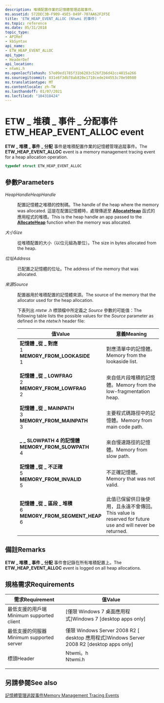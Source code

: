 ```yaml
---
description: 堆積配置作業的記憶體管理追蹤事件。
ms.assetid: 572DEC3B-F909-45E5-849F-707AA62F2F5E
title: 'ETW_HEAP_EVENT_ALLOC (Ntwmi 的事件) '
ms.topic: reference
ms.date: 05/31/2018
topic_type:
- APIRef
- kbSyntax
api_name:
- ETW_HEAP_EVENT_ALLOC
api_type:
- HeaderDef
api_location:
- ntwmi.h
ms.openlocfilehash: 57e09ed1785f31b6203c526f2b6d42cc4815a266
ms.sourcegitcommit: 831e8f3db78ab820e1710cede244553c70e50500
ms.translationtype: MT
ms.contentlocale: zh-TW
ms.lasthandoff: 01/07/2021
ms.locfileid: "104318424"
---
```

# <a name="etw_heap_event_alloc-event"></a><span data-ttu-id="1c337-103">ETW \_ 堆積 \_ 事件 \_ 分配事件</span><span class="sxs-lookup"><span data-stu-id="1c337-103">ETW\_HEAP\_EVENT\_ALLOC event</span></span>

<span data-ttu-id="1c337-104">**ETW \_ 堆積 \_ 事件 \_ 分配** 事件是堆積配置作業的記憶體管理追蹤事件。</span><span class="sxs-lookup"><span data-stu-id="1c337-104">The **ETW\_HEAP\_EVENT\_ALLOC** event is a memory management tracing event for a heap allocation operation.</span></span>


```C++
typedef struct ETW_HEAP_EVENT_ALLOC
```



## <a name="parameters"></a><span data-ttu-id="1c337-105">參數</span><span class="sxs-lookup"><span data-stu-id="1c337-105">Parameters</span></span>

<dl> <dt>

<span data-ttu-id="1c337-106">*HeapHandle*</span><span class="sxs-lookup"><span data-stu-id="1c337-106">*HeapHandle*</span></span> 
</dt> <dd>

<span data-ttu-id="1c337-107">配置記憶體之堆積的控制碼。</span><span class="sxs-lookup"><span data-stu-id="1c337-107">The handle of the heap where the memory was allocated.</span></span> <span data-ttu-id="1c337-108">這是在配置記憶體時，處理傳遞至 [**AllocateHeap**](/previous-versions/windows/desktop/legacy/aa374721(v=vs.85)) 函式的應用程式的堆積。</span><span class="sxs-lookup"><span data-stu-id="1c337-108">This is the heap handle an app passed to the [**AllocateHeap**](/previous-versions/windows/desktop/legacy/aa374721(v=vs.85)) function when the memory was allocated.</span></span>

</dd> <dt>

<span data-ttu-id="1c337-109">*大小*</span><span class="sxs-lookup"><span data-stu-id="1c337-109">*Size*</span></span> 
</dt> <dd>

<span data-ttu-id="1c337-110">從堆積配置的大小（以位元組為單位）。</span><span class="sxs-lookup"><span data-stu-id="1c337-110">The size in bytes allocated from the heap.</span></span>

</dd> <dt>

<span data-ttu-id="1c337-111">*位址*</span><span class="sxs-lookup"><span data-stu-id="1c337-111">*Address*</span></span> 
</dt> <dd>

<span data-ttu-id="1c337-112">已配置之記憶體的位址。</span><span class="sxs-lookup"><span data-stu-id="1c337-112">The address of the memory that was allocated.</span></span>

</dd> <dt>

<span data-ttu-id="1c337-113">*來源*</span><span class="sxs-lookup"><span data-stu-id="1c337-113">*Source*</span></span> 
</dt> <dd>

<span data-ttu-id="1c337-114">配置器用於堆積配置的記憶體來源。</span><span class="sxs-lookup"><span data-stu-id="1c337-114">The source of the memory that the allocator used for the heap allocation.</span></span>

<span data-ttu-id="1c337-115">下表列出 *ntetw .h* 標頭檔中所定義之 *Source* 參數的可能值：</span><span class="sxs-lookup"><span data-stu-id="1c337-115">The following table lists the possible values for the *Source* parameter as defined in the *ntetw.h* header file:</span></span>



| <span data-ttu-id="1c337-116">值</span><span class="sxs-lookup"><span data-stu-id="1c337-116">Value</span></span>                                                                                                                                                                                                                                                                               | <span data-ttu-id="1c337-117">意義</span><span class="sxs-lookup"><span data-stu-id="1c337-117">Meaning</span></span>                                                                      |
|-------------------------------------------------------------------------------------------------------------------------------------------------------------------------------------------------------------------------------------------------------------------------------------|------------------------------------------------------------------------------|
| <span id="MEMORY_FROM_LOOKASIDE"></span><span id="memory_from_lookaside"></span><dl> <span data-ttu-id="1c337-118"><dt>**記憶體 \_從 \_ 對應**</dt> <dt>1</dt></span><span class="sxs-lookup"><span data-stu-id="1c337-118"><dt>**MEMORY\_FROM\_LOOKASIDE**</dt> <dt>1</dt></span></span> </dl>                                       | <span data-ttu-id="1c337-119">對應清單中的記憶體。</span><span class="sxs-lookup"><span data-stu-id="1c337-119">Memory from the lookaside list.</span></span><br/>                                   |
| <span id="MEMORY_FROM_LOWFRAG"></span><span id="memory_from_lowfrag"></span><dl> <span data-ttu-id="1c337-120"><dt>**記憶體 \_從 \_ LOWFRAG**</dt> <dt>2</dt></span><span class="sxs-lookup"><span data-stu-id="1c337-120"><dt>**MEMORY\_FROM\_LOWFRAG**</dt> <dt>2</dt></span></span> </dl>                                             | <span data-ttu-id="1c337-121">來自低片段堆積的記憶體。</span><span class="sxs-lookup"><span data-stu-id="1c337-121">Memory from the low-fragmentation heap.</span></span><br/>                           |
| <span id="MEMORY_FROM_MAINPATH"></span><span id="memory_from_mainpath"></span><dl> <span data-ttu-id="1c337-122"><dt>**記憶體 \_從 \_ MAINPATH**</dt> <dt>3</dt></span><span class="sxs-lookup"><span data-stu-id="1c337-122"><dt>**MEMORY\_FROM\_MAINPATH**</dt> <dt>3</dt></span></span> </dl>                                          | <span data-ttu-id="1c337-123">主要程式碼路徑中的記憶體。</span><span class="sxs-lookup"><span data-stu-id="1c337-123">Memory from main code path.</span></span><br/>                                       |
| <span id="MEMORY_FROM_SLOWPATH____________________"></span><span id="memory_from_slowpath____________________"></span><dl> <span data-ttu-id="1c337-124"><dt> **\_ \_ SLOWPATH 4 的記憶體**</dt> <dt></dt></span><span class="sxs-lookup"><span data-stu-id="1c337-124"><dt>**MEMORY\_FROM\_SLOWPATH** </dt> <dt>4</dt></span></span> </dl> | <span data-ttu-id="1c337-125">來自慢速路徑的記憶體。</span><span class="sxs-lookup"><span data-stu-id="1c337-125">Memory from slow path.</span></span><br/>                                            |
| <span id="MEMORY_FROM_INVALID"></span><span id="memory_from_invalid"></span><dl> <span data-ttu-id="1c337-126"><dt>**記憶體 \_從 \_ 不正確**</dt> <dt>5</dt></span><span class="sxs-lookup"><span data-stu-id="1c337-126"><dt>**MEMORY\_FROM\_INVALID**</dt> <dt>5</dt></span></span> </dl>                                             | <span data-ttu-id="1c337-127">不正確記憶體。</span><span class="sxs-lookup"><span data-stu-id="1c337-127">Memory that was not valid.</span></span><br/>                                        |
| <span id="MEMORY_FROM_SEGMENT_HEAP"></span><span id="memory_from_segment_heap"></span><dl> <span data-ttu-id="1c337-128"><dt>**記憶體 \_從 \_ 區段 \_ 堆積**</dt> <dt>6</dt></span><span class="sxs-lookup"><span data-stu-id="1c337-128"><dt>**MEMORY\_FROM\_SEGMENT\_HEAP**</dt> <dt>6</dt></span></span> </dl>                             | <span data-ttu-id="1c337-129">此值已保留供日後使用，且永遠不會傳回。</span><span class="sxs-lookup"><span data-stu-id="1c337-129">This value is reserved for future use and will never be returned.</span></span><br/> |



 

</dd> </dl>

## <a name="remarks"></a><span data-ttu-id="1c337-130">備註</span><span class="sxs-lookup"><span data-stu-id="1c337-130">Remarks</span></span>

<span data-ttu-id="1c337-131">**ETW \_ 堆積 \_ 事件 \_ 分配** 事件會記錄在所有堆積配置上。</span><span class="sxs-lookup"><span data-stu-id="1c337-131">The **ETW\_HEAP\_EVENT\_ALLOC** event is logged on all heap allocations.</span></span>

## <a name="requirements"></a><span data-ttu-id="1c337-132">規格需求</span><span class="sxs-lookup"><span data-stu-id="1c337-132">Requirements</span></span>



| <span data-ttu-id="1c337-133">需求</span><span class="sxs-lookup"><span data-stu-id="1c337-133">Requirement</span></span> | <span data-ttu-id="1c337-134">值</span><span class="sxs-lookup"><span data-stu-id="1c337-134">Value</span></span> |
|-------------------------------------|------------------------------------------------------------------------------------|
| <span data-ttu-id="1c337-135">最低支援的用戶端</span><span class="sxs-lookup"><span data-stu-id="1c337-135">Minimum supported client</span></span><br/> | <span data-ttu-id="1c337-136">\[僅限 Windows 7 桌面應用程式\]</span><span class="sxs-lookup"><span data-stu-id="1c337-136">Windows 7 \[desktop apps only\]</span></span><br/>                                         |
| <span data-ttu-id="1c337-137">最低支援的伺服器</span><span class="sxs-lookup"><span data-stu-id="1c337-137">Minimum supported server</span></span><br/> | <span data-ttu-id="1c337-138">僅限 Windows Server 2008 R2 \[ desktop 應用程式\]</span><span class="sxs-lookup"><span data-stu-id="1c337-138">Windows Server 2008 R2 \[desktop apps only\]</span></span><br/>                            |
| <span data-ttu-id="1c337-139">標頭</span><span class="sxs-lookup"><span data-stu-id="1c337-139">Header</span></span><br/>                   | <dl> <span data-ttu-id="1c337-140"><dt>Ntwmi。h</dt></span><span class="sxs-lookup"><span data-stu-id="1c337-140"><dt>Ntwmi.h</dt></span></span> </dl> |



## <a name="see-also"></a><span data-ttu-id="1c337-141">另請參閱</span><span class="sxs-lookup"><span data-stu-id="1c337-141">See also</span></span>

<dl> <dt>

[<span data-ttu-id="1c337-142">記憶體管理追蹤事件</span><span class="sxs-lookup"><span data-stu-id="1c337-142">Memory Management Tracing Events</span></span>](memory-management-tracing-events.md)
</dt> </dl>

 

 

